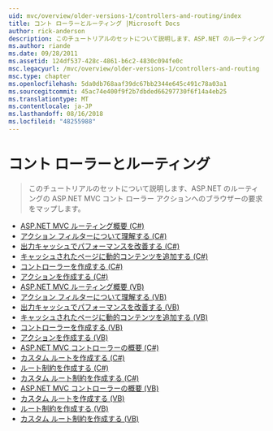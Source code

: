 ```yaml
---
uid: mvc/overview/older-versions-1/controllers-and-routing/index
title: コント ローラーとルーティング |Microsoft Docs
author: rick-anderson
description: このチュートリアルのセットについて説明します、ASP.NET のルーティングの ASP.NET MVC コント ローラー アクションへのブラウザーの要求をマップします。
ms.author: riande
ms.date: 09/28/2011
ms.assetid: 124df537-428c-4861-b6c2-4830c094fe0c
msc.legacyurl: /mvc/overview/older-versions-1/controllers-and-routing
msc.type: chapter
ms.openlocfilehash: 5da0db768aaf39dc67bb2344e645c491c78a03a1
ms.sourcegitcommit: 45ac74e400f9f2b7dbded66297730f6f14a4eb25
ms.translationtype: MT
ms.contentlocale: ja-JP
ms.lasthandoff: 08/16/2018
ms.locfileid: "48255988"
---
```

<a name="controllers-and-routing"></a>コント ローラーとルーティング
====================
> このチュートリアルのセットについて説明します、ASP.NET のルーティングの ASP.NET MVC コント ローラー アクションへのブラウザーの要求をマップします。


- [ASP.NET MVC ルーティング概要 (C#)](asp-net-mvc-routing-overview-cs.md)
- [アクション フィルターについて理解する (C#)](understanding-action-filters-cs.md)
- [出力キャッシュでパフォーマンスを改善する (C#)](improving-performance-with-output-caching-cs.md)
- [キャッシュされたページに動的コンテンツを追加する (C#)](adding-dynamic-content-to-a-cached-page-cs.md)
- [コントローラーを作成する (C#)](creating-a-controller-cs.md)
- [アクションを作成する (C#)](creating-an-action-cs.md)
- [ASP.NET MVC ルーティング概要 (VB)](asp-net-mvc-routing-overview-vb.md)
- [アクション フィルターについて理解する (VB)](understanding-action-filters-vb.md)
- [出力キャッシュでパフォーマンスを改善する (VB)](improving-performance-with-output-caching-vb.md)
- [キャッシュされたページに動的コンテンツを追加する (VB)](adding-dynamic-content-to-a-cached-page-vb.md)
- [コントローラーを作成する (VB)](creating-a-controller-vb.md)
- [アクションを作成する (VB)](creating-an-action-vb.md)
- [ASP.NET MVC コントローラーの概要 (C#)](aspnet-mvc-controllers-overview-cs.md)
- [カスタム ルートを作成する (C#)](creating-custom-routes-cs.md)
- [ルート制約を作成する (C#)](creating-a-route-constraint-cs.md)
- [カスタム ルート制約を作成する (C#)](creating-a-custom-route-constraint-cs.md)
- [ASP.NET MVC コントローラーの概要 (VB)](asp-net-mvc-controller-overview-vb.md)
- [カスタム ルートを作成する (VB)](creating-custom-routes-vb.md)
- [ルート制約を作成する (VB)](creating-a-route-constraint-vb.md)
- [カスタム ルート制約を作成する (VB)](creating-a-custom-route-constraint-vb.md)

